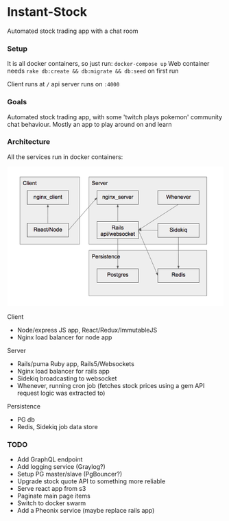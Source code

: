 # Instant-Stock

Automated stock trading app with a chat room

### Setup

It is all docker containers, so just run: `docker-compose up`
Web container needs `rake db:create && db:migrate && db:seed` on first
run

Client runs at `/` api server runs on `:4000`

### Goals

Automated stock trading app, with some 'twitch plays pokemon' community
chat behaviour. Mostly an app to play around on and learn

### Architecture

All the services run in docker containers:

![Architecture diagram](architecture.png)

Client
 * Node/express JS app, React/Redux/ImmutableJS
 * Nginx load balancer for node app
 
Server
 * Rails/puma Ruby app, Rails5/Websockets
 * Nginx load balancer for rails app
 * Sidekiq broadcasting to websocket
 * Whenever, running cron job (fetches stock prices using a gem API
  request logic was extracted to)
 
Persistence
 * PG db
 * Redis, Sidekiq job data store
 
### TODO

 * Add GraphQL endpoint
 * Add logging service (Graylog?)
 * Setup PG master/slave (PgBouncer?)
 * Upgrade stock quote API to something more reliable
 * Serve react app from s3
 * Paginate main page items
 * Switch to docker swarm
 * Add a Pheonix service (maybe replace rails app)
